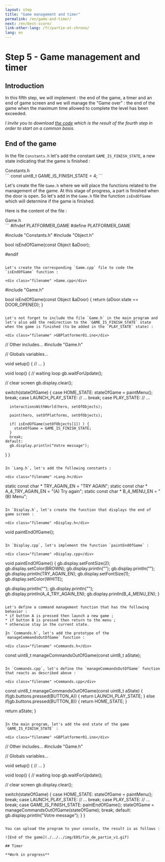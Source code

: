 ```yaml
---
layout: step
title: "Game management and timer"
permalink: /en/game-and-timer/
next: /en/best-score/
link-other-lang: /fr/partie-et-chrono/
lang: en
---
```


# Step 5 - Game management and timer

## Introduction

In this fifth step, we will implement : the end of the game, a timer and an end of game screen and we will manage the "Game over" : the end of the game when the maximum time allowed to complete the level has been exceeded.

*I invite you to download <a href="https://github.com/chris-scientist/gb-platformer-workshop-01/archive/v4.0.zip" class="external-link" >the code</a> which is the result of the fourth step in order to start on a common basis.*

## End of the game

In the file `Constants.h` let's add the constant `GAME_IS_FINISH_STATE`, a new state indicating that the game is finished :

<div class="filename" >Constants.h</div>
```
const uint8_t GAME_IS_FINISH_STATE = 4;
```

Let's create the file `Game.h` where we will place the functions related to the management of the game. 
At this stage of progress, a part is finished when the door is open. 
So let's add in the `Game.h` file the function `isEndOfGame` which will determine if the game is finished.

Here is the content of the file :

<div class="filename" >Game.h</div>
```
#ifndef PLATFORMER_GAME
#define PLATFORMER_GAME

#include "Constants.h"
#include "Object.h"

bool isEndOfGame(const Object &aDoor);

#endif
```

Let's create the corresponding `Game.cpp` file to code the `isEndOfGame` function :

<div class="filename" >Game.cpp</div>
```
#include "Game.h"

bool isEndOfGame(const Object &aDoor) {
  return (aDoor.state == DOOR_OPENED);
}
```

Let's not forget to include the file `Game.h` in the main program and let's also add the redirection to the `GAME_IS_FINISH_STATE` state when the game is finished (to be added in the `PLAY_STATE` state) :

<div class="filename" >GBPlatformer01.ino</div>
```
// Other includes...
#include "Game.h"

// Globals variables...

void setup() {
  // ...
}

void loop() {
  // waiting loop
  gb.waitForUpdate();

  // clear screen
  gb.display.clear();

  switch(stateOfGame) {
    case HOME_STATE:
      stateOfGame = paintMenu();
      break;
    case LAUNCH_PLAY_STATE:
      // ...
      break;
    case PLAY_STATE:
      // ...

      interactionsWithWorld(hero, setOfObjects);

      paint(hero, setOfPlatforms, setOfObjects);

      if( isEndOfGame(setOfObjects[1]) ) {
        stateOfGame = GAME_IS_FINISH_STATE;
      }
      break;
    default:
      gb.display.println("Votre message");
  }
}
```

In `Lang.h`, let's add the following constants :

<div class="filename" >Lang.h</div>
```
static const char * TRY_AGAIN_EN = "TRY AGAIN";
static const char * A_4_TRY_AGAIN_EN = "(A) Try again";
static const char * B_4_MENU_EN = "(B) Menu";
```

In `Display.h`, let's create the function that displays the end of game screen :

<div class="filename" >Display.h</div>
```
void paintEndOfGame();
```

In `Display.cpp`, let's implement the function `paintEndOfGame` :

<div class="filename" >Display.cpp</div>
```
void paintEndOfGame() {
  gb.display.setFontSize(2);
  gb.display.setColor(BROWN);
  gb.display.println("");
  gb.display.println("");
  gb.display.println(TRY_AGAIN_EN);
  gb.display.setFontSize(1);
  gb.display.setColor(WHITE);
  
  gb.display.println("");
  gb.display.println("");
  gb.display.println(A_4_TRY_AGAIN_EN);
  gb.display.println(B_4_MENU_EN);
}
```

Let's define a command management function that has the following behavior :
* if button A is pressed then launch a new game ;
* if button B is pressed then return to the menu ;
* otherwise stay in the current state.

In `Commands.h`, let's add the prototype of the `manageCommandsOutOfGame` function :

<div class="filename" >Commands.h</div>
```
const uint8_t manageCommandsOutOfGame(const uint8_t aState);
```

In `Commands.cpp`, let's define the `manageCommandsOutOfGame` function that reacts as described above :

<div class="filename" >Commands.cpp</div>
```
const uint8_t manageCommandsOutOfGame(const uint8_t aState) {
  if(gb.buttons.pressed(BUTTON_A)) {
    return LAUNCH_PLAY_STATE;
  } else if(gb.buttons.pressed(BUTTON_B)) {
    return HOME_STATE;
  }

  return aState;
}
```

In the main program, let's add the end state of the game `GAME_IS_FINISH_STATE` :

<div class="filename" >GBPlatformer01.ino</div>
```
// Other includes...
#include "Game.h"

// Globals variables...

void setup() {
  // ...
}

void loop() {
  // waiting loop
  gb.waitForUpdate();

  // clear screen
  gb.display.clear();

  switch(stateOfGame) {
    case HOME_STATE:
      stateOfGame = paintMenu();
      break;
    case LAUNCH_PLAY_STATE:
      // ...
      break;
    case PLAY_STATE:
      // ...
      break;
    case GAME_IS_FINISH_STATE:
      paintEndOfGame();
      stateOfGame = manageCommandsOutOfGame(stateOfGame);
      break;
    default:
      gb.display.println("Votre message");
  }
}
```

You can upload the program to your console, the result is as follows :

![End of the game](./../../img/E05/fin_de_partie_v1.gif)

## Timer

**Work in progress**

